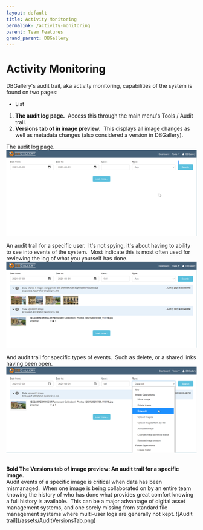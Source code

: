 ```yaml
---
layout: default
title: Activity Monitoring
permalink: /activity-monitoring
parent: Team Features
grand_parent: DBGallery
---
```


# Activity Monitoring

DBGallery's audit trail, aka activity monitoring, capabilities of the system is found on two pages:
- List
1. **The audit log page.**  Access this through the main menu's Tools / Audit trail.
2. **Versions tab of in image preview.**  This displays all image changes as well as metadata changes (also considered a version in DBGallery).  

The audit log page.
![Audit trail](/assets/AuditMainPage.png)

An audit trail for a specific user.  It's not spying, it's about having to ability to see into events of the system.  Most indicate this is most often used for reviewing the log of what you yourself has done.
![Audit trail](/assets/AuditByUser.png)

And audit trail for specific types of events.  Such as delete, or a shared links having been open.
![Audit trail](/assets/AuditByOperation.png)

<br/>
<b>Bold The Versions tab of image preview: An audit trail for a specific image.</b>
<br/>
Audit events of a specific image is critical when data has been mismanaged.  When one image is being collaborated on by an entire team knowing the history of who has done what provides great comfort knowing a full history is available.  This can be a major advantage of digital asset management systems, and one sorely missing from standard file management systems where multi-user logs are generally not kept.
![Audit trail](/assets/AuditVersionsTab.png)
